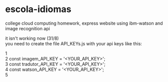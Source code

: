 # escola-idiomas
college cloud computing homework, express website using ibm-watson and image recognition api

it isn't working now (31/8)  
you need to create the file API_KEYs.js with your api keys like this:

1  
2 const imagem_API_KEY = '<YOUR_API_KEY>';  
3 const tradutor_API_KEY = '<YOUR_API_KEY>';  
4 const watson_API_KEY = '<YOUR_API_KEY>';  
5  
